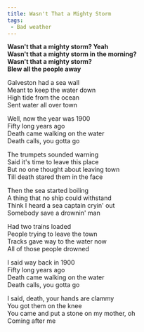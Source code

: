 ```yaml
---
title: Wasn't That a Mighty Storm
tags:
 - Bad weather
---
```


**Wasn't that a mighty storm? Yeah**  
**Wasn't that a mighty storm in the morning?**  
**Wasn't that a mighty storm?**  
**Blew all the people away**  

Galveston had a sea wall  
Meant to keep the water down  
High tide from the ocean  
Sent water all over town

Well, now the year was 1900  
Fifty long years ago  
Death came walking on the water  
Death calls, you gotta go

The trumpets sounded warning  
Said it's time to leave this place  
But no one thought about leaving town  
Till death stared them in the face  

Then the sea started boiling  
A thing that no ship could withstand  
Think I heard a sea captain cryin' out  
Somebody save a drownin' man

Had two trains loaded  
People trying to leave the town  
Tracks gave way to the water now  
All of those people drowned

I said way back in 1900  
Fifty long years ago  
Death came walking on the water  
Death calls, you gotta go

I said, death, your hands are clammy  
You got them on the knee  
You came and put a stone on my mother, oh  
Coming after me